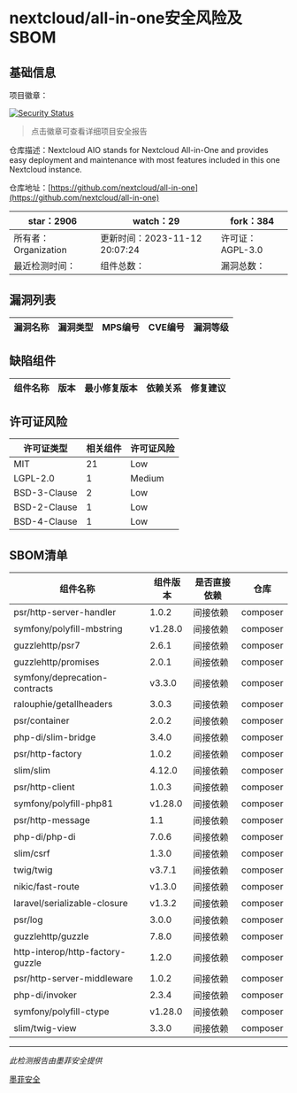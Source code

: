 # nextcloud/all-in-one安全风险及SBOM

## 基础信息

项目徽章：

[![Security Status](https://www.murphysec.com/platform3/v31/badge/1723777528564240384.svg)](https://www.murphysec.com/console/report/1691515638463221760/1723777528564240384)

> 点击徽章可查看详细项目安全报告

仓库描述：Nextcloud AIO stands for Nextcloud All-in-One and provides easy deployment and maintenance with most features included in this one Nextcloud instance.

仓库地址：[https://github.com/nextcloud/all-in-one](https://github.com/nextcloud/all-in-one)

| star：2906 | watch：29 | fork：384 |
| ----------- | -------------- | ------------ |
| 所有者：Organization | 更新时间：2023-11-12 20:07:24 | 许可证：AGPL-3.0 |
| 最近检测时间： | 组件总数： | 漏洞总数： |




## 漏洞列表

| 漏洞名称 | 漏洞类型 | MPS编号 | CVE编号 | 漏洞等级 |
| ------- | ------ | ------- | ------ | ----- |





## 缺陷组件

| 组件名称 | 版本 | 最小修复版本 | 依赖关系 | 修复建议 |
| -------- | ---- | ------------ | -------- | -------- |





## 许可证风险

| 许可证类型 | 相关组件 | 许可证风险 |
| ---------- | -------- | ---------- |
|MIT|21|Low|
|LGPL-2.0|1|Medium|
|BSD-3-Clause|2|Low|
|BSD-2-Clause|1|Low|
|BSD-4-Clause|1|Low|




## SBOM清单

| 组件名称 | 组件版本 | 是否直接依赖 | 仓库 |
| -------- | -------- | ------------ | ---- |
|psr/http-server-handler|1.0.2|间接依赖|composer|
|symfony/polyfill-mbstring|v1.28.0|间接依赖|composer|
|guzzlehttp/psr7|2.6.1|间接依赖|composer|
|guzzlehttp/promises|2.0.1|间接依赖|composer|
|symfony/deprecation-contracts|v3.3.0|间接依赖|composer|
|ralouphie/getallheaders|3.0.3|间接依赖|composer|
|psr/container|2.0.2|间接依赖|composer|
|php-di/slim-bridge|3.4.0|间接依赖|composer|
|psr/http-factory|1.0.2|间接依赖|composer|
|slim/slim|4.12.0|间接依赖|composer|
|psr/http-client|1.0.3|间接依赖|composer|
|symfony/polyfill-php81|v1.28.0|间接依赖|composer|
|psr/http-message|1.1|间接依赖|composer|
|php-di/php-di|7.0.6|间接依赖|composer|
|slim/csrf|1.3.0|间接依赖|composer|
|twig/twig|v3.7.1|间接依赖|composer|
|nikic/fast-route|v1.3.0|间接依赖|composer|
|laravel/serializable-closure|v1.3.2|间接依赖|composer|
|psr/log|3.0.0|间接依赖|composer|
|guzzlehttp/guzzle|7.8.0|间接依赖|composer|
|http-interop/http-factory-guzzle|1.2.0|间接依赖|composer|
|psr/http-server-middleware|1.0.2|间接依赖|composer|
|php-di/invoker|2.3.4|间接依赖|composer|
|symfony/polyfill-ctype|v1.28.0|间接依赖|composer|
|slim/twig-view|3.3.0|间接依赖|composer|


------

*此检测报告由墨菲安全提供*

[墨菲安全](www.murphysec.com)